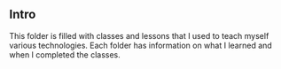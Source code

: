 ## Intro

This folder is filled with classes and lessons that I used to teach myself various technologies.
Each folder has information on what I learned and when I completed the classes.
